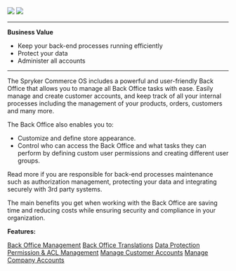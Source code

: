 <div class='feature-text'>
    <div class='feature-images'>
    <img class="light-mode" src="https://spryker.s3.eu-central-1.amazonaws.com/docs/Document+360/Capabilities+icons/light/backoffice.svg"/>
    <img class="dark-mode" src="https://spryker.s3.eu-central-1.amazonaws.com/docs/Document+360/Capabilities+icons/dark/backoffice.svg"/>
    </div>
    <div class="feature-text-wrap">

***
**Business Value**
* Keep your back-end processes running efficiently
* Protect your data
* Administer all accounts
***
        
The Spryker Commerce OS includes a powerful and user-friendly Back Office that allows you to manage all Back Office tasks with ease. Easily manage and create customer accounts, and keep track of all your internal processes including the management of your products, orders, customers and many more.

The Back Office also enables you to:

* Customize and define store appearance.
* Control who can access the Back Office and what tasks they can perform by defining custom user permissions and creating different user groups.

Read more if you are responsible for back-end processes maintenance such as authorization management, protecting your data and integrating securely with 3rd party systems.

The main benefits you get when working with the Back Office are  saving time and reducing costs while ensuring security and compliance in your organization.
</div>
</div>

**Features:**
<div>
<a class="feature-link" href="https://documentation.spryker.com/docs/administration-interface">Back Office Management</a>    
<a class="feature-link" href="https://documentation.spryker.com/docs/back-office-translations-201903">Back Office Translations</a>    
<a class="feature-link" href="https://documentation.spryker.com/docs/data-protection">Data Protection</a>    
<a class="feature-link" href="https://documentation.spryker.com/docs/permission-acl">Permission & ACL Management</a>  
<a class="feature-link" href="https://documentation.spryker.com/docs/customer-management">Manage Customer Accounts</a>
<a class="feature-link" href="https://documentation.spryker.com/docs/company-account">Manage Company Accounts</a>
</div>